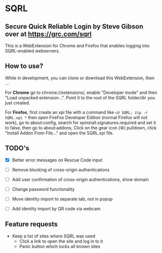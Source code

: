 # SQRL

## Secure Quick Reliable Login by Steve Gibson over at https://grc.com/sqrl
This is a WebExtension for Chrome and Firefox that enables logging into SQRL-enabled webservers.

## How to use?
While in development, you can clone or download this WebExtension, then ...

For **Chrome** go to chrome://extensions/, enable "Developer mode" and then "Load unpacked extension...". Point it to the root of the SQRL folder/dir you just created.

For **Firefox**, first create an xpi file with a command like `cd SQRL; zip -r SQRL.xpi *` then open FireFox Developer Edition (normal Firefox will not work), go to about:config, search for xpinstall.signatures.required and set it to false, then go to about:addons, Click on the gear icon (⚙) pulldown, click "Install Addon From File..." and open the SQRL.xpi file.

## TODO's
- [x] Better error messages on Rescue Code input
- [ ] Remove blocking of cross-origin authentications
- [ ] Add user confirmation of cross-origin authentications, show domain
- [ ] Change password functionality
- [ ] Move identity import to separate tab, not in popup
- [ ] Add identity import by QR code via webcam


## Feature requests
- Keep a list of sites where SQRL was used
	- Click a link to open the site and log in to it
	- Panic button which locks all known sites
